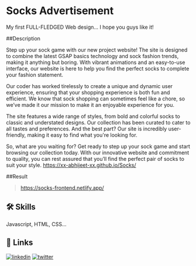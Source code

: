 # Socks Advertisement

My first FULL-FLEDGED Web design... I hope you guys like it!

##Description

Step up your sock game with our new project website! The site is designed to combine the latest GSAP basics technology and sock fashion trends, making it anything but boring. With vibrant animations and an easy-to-use interface, our website is here to help you find the perfect socks to complete your fashion statement.

Our coder has worked tirelessly to create a unique and dynamic user experience, ensuring that your shopping experience is both fun and efficient. We know that sock shopping can sometimes feel like a chore, so we’ve made it our mission to make it an enjoyable experience for you.

The site features a wide range of styles, from bold and colorful socks to classic and understated designs. Our collection has been curated to cater to all tastes and preferences. And the best part? Our site is incredibly user-friendly, making it easy to find what you're looking for.

So, what are you waiting for? Get ready to step up your sock game and start browsing our collection today. With our innovative website and commitment to quality, you can rest assured that you’ll find the perfect pair of socks to suit your style.
https://xx-abhijeet-xx.github.io/Socks/

##Result
>https://socks-frontend.netlify.app/

## 🛠 Skills
Javascript, HTML, CSS...

## 🔗 Links
[![linkedin](https://img.shields.io/badge/linkedin-0A66C2?style=for-the-badge&logo=linkedin&logoColor=white)](https://www.linkedin.com/in/abhijeet-verma-the-dragon-sin-of-wrath/)
[![twitter](https://img.shields.io/badge/twitter-1DA1F2?style=for-the-badge&logo=twitter&logoColor=white)](https://twitter.com/lucife_r1)

